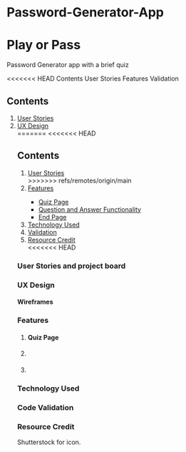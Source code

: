 # Password-Generator-App
<h1> Play or Pass </h1>
Password Generator app with a brief quiz

<<<<<<< HEAD
Contents
User Stories
Features 
Validation

<h2> Contents </h2>
<ol>
    <li><a href="#user">User Stories</a></li>
    <li><a href="#UX">UX Design</a></li>
=======
<<<<<<< HEAD
<h2> Contents </h2>
<ol>
    <li><a href="#user">User Stories</a></li>
>>>>>>> refs/remotes/origin/main
    <li><a href="#features">Features</a></li>
    <ul>
        <li><a href="#quizPage">Quiz Page</a></li>
        <li><a href="QnA">Question and Answer Functionality</a></li> 
        <li><a href="endPage">End Page</a></li>
    </ul>
    <li><a href="tech">Technology Used</a></li>
    <li><a href="valid">Validation</a></li>
    <li><a href="resource">Resource Credit</a></li>
<<<<<<< HEAD
</ol>

<h3 id="user">User Stories and project board</h3>

<h3 id="UX"> UX Design</h3>
<h4>Wireframes</h4>

<h3 id="features">Features</h3>

<ol>
    <li><h4 id="quizPage">Quiz Page</h4>
    </li>
    <li><h4 id="QnA"></h4></li>
    <li><h4 id="endPage"></h4></li>
</ol>

<h3 id="tech">Technology Used </h3>

<h3 id="valid">Code Validation</h3>

<h3 id="resource">Resource Credit</h3>

Shutterstock for icon.

